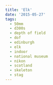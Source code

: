 ```yaml
---
title: 'Elk'
date: '2015-05-27'
tags:
  - 50mm
  - d300s
  - depth of field
  - dof
  - edinburgh
  - elk
  - indoor
  - national museum
  - nikon
  - scotland
  - skeleton
  - stag
---
```

